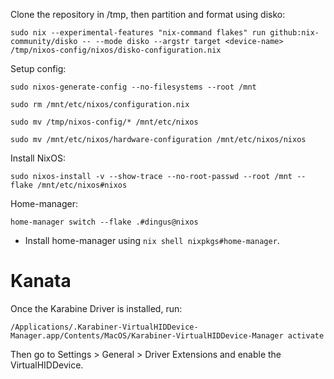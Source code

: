 Clone the repository in /tmp, then partition and format using disko:

```
sudo nix --experimental-features "nix-command flakes" run github:nix-community/disko -- --mode disko --argstr target <device-name> /tmp/nixos-config/nixos/disko-configuration.nix
```

Setup config:

```
sudo nixos-generate-config --no-filesystems --root /mnt
```
```
sudo rm /mnt/etc/nixos/configuration.nix
```
```
sudo mv /tmp/nixos-config/* /mnt/etc/nixos
```
```
sudo mv /mnt/etc/nixos/hardware-configuration /mnt/etc/nixos/nixos
```

Install NixOS:

```
sudo nixos-install -v --show-trace --no-root-passwd --root /mnt --flake /mnt/etc/nixos#nixos
```

Home-manager:

```
home-manager switch --flake .#dingus@nixos
```

- Install home-manager using `nix shell nixpkgs#home-manager`.

# Kanata

Once the Karabine Driver is installed, run:
```
/Applications/.Karabiner-VirtualHIDDevice-Manager.app/Contents/MacOS/Karabiner-VirtualHIDDevice-Manager activate
```

Then go to Settings > General > Driver Extensions and enable the VirtualHIDDevice.

